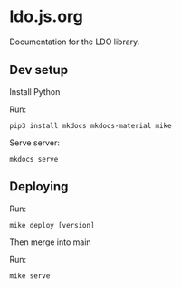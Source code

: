 # ldo.js.org

Documentation for the LDO library.


## Dev setup

Install Python

Run:
```
pip3 install mkdocs mkdocs-material mike
```

Serve server:
```
mkdocs serve
```

## Deploying
Run:
```
mike deploy [version]
```
Then merge into main

Run:
```
mike serve
```